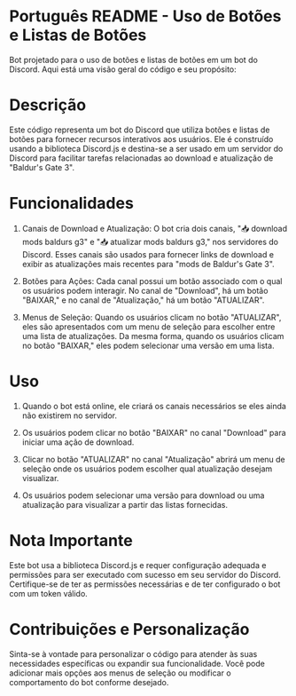 # Português README - Uso de Botões e Listas de Botões
Bot projetado para o uso de botões e listas de botões em um bot do Discord. Aqui está uma visão geral do código e seu propósito:

# Descrição
Este código representa um bot do Discord que utiliza botões e listas de botões para fornecer recursos interativos aos usuários. Ele é construído usando a biblioteca Discord.js e destina-se a ser usado em um servidor do Discord para facilitar tarefas relacionadas ao download e atualização de "Baldur's Gate 3".

# Funcionalidades
1. Canais de Download e Atualização: O bot cria dois canais, "📥 download mods baldurs g3" e "📥 atualizar mods baldurs g3," nos servidores do Discord. Esses canais são usados para fornecer links de download e exibir as atualizações mais recentes para "mods de Baldur's Gate 3".

1. Botões para Ações: Cada canal possui um botão associado com o qual os usuários podem interagir. No canal de "Download", há um botão "BAIXAR," e no canal de "Atualização," há um botão "ATUALIZAR".

2. Menus de Seleção: Quando os usuários clicam no botão "ATUALIZAR", eles são apresentados com um menu de seleção para escolher entre uma lista de atualizações. Da mesma forma, quando os usuários clicam no botão "BAIXAR," eles podem selecionar uma versão em uma lista.

# Uso
1. Quando o bot está online, ele criará os canais necessários se eles ainda não existirem no servidor.

2. Os usuários podem clicar no botão "BAIXAR" no canal "Download" para iniciar uma ação de download.

3. Clicar no botão "ATUALIZAR" no canal "Atualização" abrirá um menu de seleção onde os usuários podem escolher qual atualização desejam visualizar.

4. Os usuários podem selecionar uma versão para download ou uma atualização para visualizar a partir das listas fornecidas.

# Nota Importante
Este bot usa a biblioteca Discord.js e requer configuração adequada e permissões para ser executado com sucesso em seu servidor do Discord. Certifique-se de ter as permissões necessárias e de ter configurado o bot com um token válido.

# Contribuições e Personalização
Sinta-se à vontade para personalizar o código para atender às suas necessidades específicas ou expandir sua funcionalidade. Você pode adicionar mais opções aos menus de seleção ou modificar o comportamento do bot conforme desejado.
